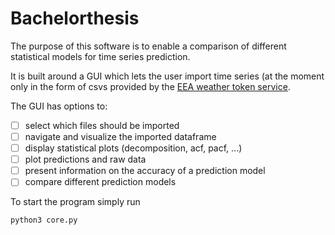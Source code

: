 # Bachelorthesis

The purpose of this software is to enable a comparison of different statistical models for time series prediction.

It is built around a GUI which lets the user import time series (at the moment only in the form of csvs provided by the [EEA weather token service]( http://discomap.eea.europa.eu/map/fme/AirQualityExport.htm).

The GUI has options to:
- [ ] select which files should be imported
- [ ] navigate and visualize the imported dataframe
- [ ] display statistical plots (decomposition, acf, pacf, ...)
- [ ] plot predictions and raw data
- [ ] present information on the accuracy of a prediction model
- [ ] compare different prediction models

To start the program simply run 
```
python3 core.py
```
